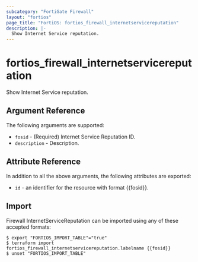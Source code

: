 ```yaml
---
subcategory: "FortiGate Firewall"
layout: "fortios"
page_title: "FortiOS: fortios_firewall_internetservicereputation"
description: |-
  Show Internet Service reputation.
---
```


# fortios_firewall_internetservicereputation
Show Internet Service reputation.

## Argument Reference

The following arguments are supported:

* `fosid` - (Required) Internet Service Reputation ID.
* `description` - Description.


## Attribute Reference

In addition to all the above arguments, the following attributes are exported:
* `id` - an identifier for the resource with format {{fosid}}.

## Import

Firewall InternetServiceReputation can be imported using any of these accepted formats:
```
$ export "FORTIOS_IMPORT_TABLE"="true"
$ terraform import fortios_firewall_internetservicereputation.labelname {{fosid}}
$ unset "FORTIOS_IMPORT_TABLE"
```
